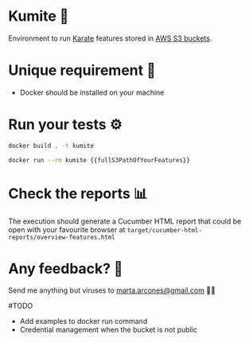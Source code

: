 # Kumite :martial_arts_uniform:

Environment to run [Karate](https://intuit.github.io/karate/) features stored in [AWS S3 buckets](https://aws.amazon.com/s3/).

# Unique requirement :whale2:
- Docker should be installed on your machine

# Run your tests :gear:

```bash
docker build . -t kumite
```

```bash
docker run --rm kumite {{fullS3PathOfYourFeatures}}
```

# Check the reports :bar_chart:
The execution should generate a Cucumber HTML report that could be open with your favourite browser at `target/cucumber-html-reports/overview-features.html`

# Any feedback? :memo:
Send me anything but viruses to marta.arcones@gmail.com :woman_technologist:

#TODO
- Add examples to docker run command
- Credential management when the bucket is not public